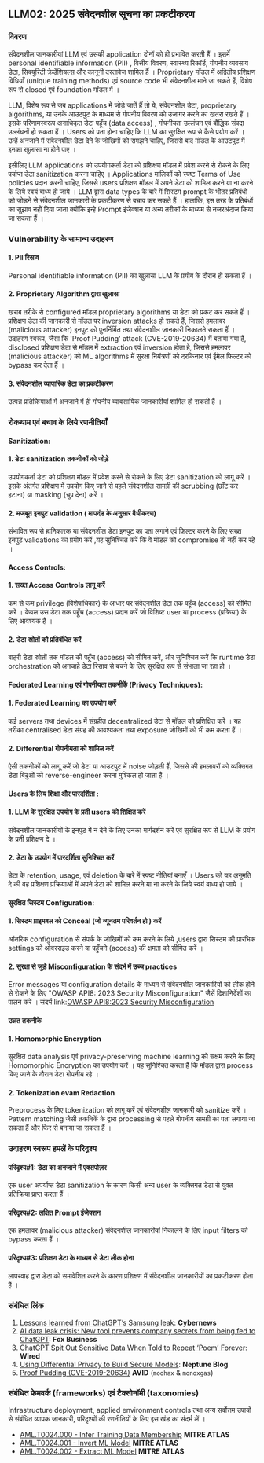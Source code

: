 ## LLM02: 2025 संवेदनशील सूचना का प्रकटीकरण

### विवरण

संवेदनशील जानकारीयां LLM एवं उसकी application दोनों को ही प्रभावित करती हैं । इसमेंं personal identifiable information (PII) , वित्तीय विवरण, स्वास्थ्य रिकॉर्ड, गोपनीय व्यवसाय डेटा, सिक्युरिटी क्रेडेंशियल्स और कानूनी दस्तावेज शामिल हैंं । Proprietary मॉडल में अद्वितीय प्रशिक्षण विधियाँ (unique training methods) एवं source code भी संवेदनशील माने जा सकते हैं, विशेष रूप से closed एवं foundation मॉडल में ।

LLM, विशेष रूप से जब applications में जोड़े जातें हैंं तो ये, संवेदनशील डेटा, proprietary algorithms, या उनके  आउटपुट के  माध्यम से गोपनीय विवरण को उजागर करने का खतरा रखते हैं । इसके  परिणामस्वरूप अनाधिकृत डेटा पहूँच (data access) , गोपनीयता उल्लंघन एवं बौद्धिक संपदा उल्लंघनों हो सकता हैं । Users को पता होना चाहिए कि LLM का सुरक्षित रूप से कैसे प्रयोग करें । उन्हें अनजाने में संवेदनशील डेटा देने के  जोखिमों को समझने चाहिए, जिससे बाद मॉडल के  आउटपुट में इनका खुलासा ना होने पाए ।

इसीलिए LLM applications को उपयोगकर्ता डेटा को प्रशिक्षण मॉडल में प्रवेश करने से रोकने के  लिए पर्याप्त डेटा sanitization करना चाहिए । Applications मालिकों को स्पष्ट Terms of Use policies प्रदान करनी चाहिए, जिससे users प्रशिक्षण मॉडल में अपने डेटा को शामिल करने या ना करने के  लिये स्वयं बाध्य हो जाये । LLM द्वारा data types के  बारे में सिस्टम prompt के  भीतर प्रतिबंधों को जोड़ने से संवेदनशील जानकारी के  प्रकटीकरण से बचाव कर सकते हैं । हालांकि, इस तरह के  प्रतिबंधों का सुझाव नहीं दिया जाता क्योंकि इन्हे Prompt इंजेक्शन या अन्य तरीकों के  माध्यम से नजरअंदाज किया जा सकता हैं ।

### Vulnerability के सामान्य उदाहरण

#### 1. PII रिसाव
  Personal identifiable information (PII) का खुलासा LLM के  प्रयोग के  दौरान हो सकता हैं ।
#### 2. Proprietary Algorithm द्वारा खुलासा
  खराब तरीके  से configured मॉडल proprietary algorithms या डेटा को प्रकट कर सकते हैंं । प्रशिक्षण डेटा की जानकारी से मॉडल पर inversion attacks हो सकते हैं, जिससे हमलावर (malicious attacker) इनपुट को पुनर्निर्मित तथा संवेदनशील जानकारी निकालते सकता हैंं । उदाहरण स्वरूप, जैसा कि 'Proof Pudding' attack (CVE-2019-20634) में बताया गया हैं, disclosed प्रशिक्षण डेटा से मॉडल में extraction एवं inversion होता हे, जिससे हमलावर (malicious attacker) को ML algorithms में सुरक्षा नियंत्रणों को दरकिनार एवं ईमेल फिल्टर को bypass कर देता हैंं ।
#### 3. संवेदनशील व्यापारिक डेटा का प्रकटीकरण
  उत्पन्न प्रतिक्रियाओं में अनजाने में ही गोपनीय व्यावसायिक जानकारीयां शामिल हो सकती हैं ।

### रोकथाम एवं बचाव के लिये रणनीतियाँ

#### Sanitization:

#### 1. डेटा sanitization तकनीकों को जोड़े
  उपयोगकर्ता डेटा को प्रशिक्षण मॉडल में प्रवेश करने से रोकने के  लिए डेटा sanitization को लागू करें । इसके  अंतर्गत प्रशिक्षण में उपयोग किए जाने से पहले संवेदनशील सामग्री की scrubbing (छाँट कर हटाना) या masking (चुप देना) करें ।
#### 2. मजबूत इनपुट validation ( मापदंड के अनुसार वैधीकरण)
  संभावित रूप से हानिकारक या संवेदनशील डेटा इनपुट का पता लगाने एवं फ़िल्टर करने के  लिए सख्त इनपुट validations का प्रयोग करें ,यह सुनिश्चित करें कि वे मॉडल को compromise तो नहीं कर रहे ।

#### Access Controls:

#### 1. सख्त Access Controls लागू करें
  कम से कम privilege (विशेषाधिकार) के  आधार पर संवेदनशील डेटा तक पहूँच (access) को सीमित करें । केवल उस डेटा तक पहूँच (access) प्रदान करें जो विशिष्ट user या process (प्रक्रिया) के  लिए आवश्यक हैं ।
#### 2. डेटा स्रोतों को प्रतिबंधित करें
  बाहरी डेटा स्रोतों तक मॉडल की पहूँच (access) को सीमित करें, और सुनिश्चित करें कि runtime डेटा orchestration को अनचाहे डेटा रिसाव से बचने के  लिए सुरक्षित रूप से संभाला जा रहा हो ।

#### Federated Learning एवं गोपनीयता तकनीकें (Privacy Techniques):

#### 1. Federated Learning का उपयोग करें
  कई servers तथा devices में संग्रहीत decentralized डेटा से मॉडल को प्रशिक्षित करें । यह तरीका centralised डेटा संग्रह की आवश्यकता तथा exposure जोखिमों को भी कम करता हैं ।
#### 2. Differential गोपनीयता को शामिल करें
  ऐसी तकनीकों को लागू करें जो डेटा या आउटपुट में noise जोड़ती हैंं, जिससे की हमलावरों को व्यक्तिगत डेटा बिंदुओं को reverse-engineer करना मुश्किल हो जाता हैं ।

#### Users के लिय शिक्षा और पारदर्शिता :

#### 1. LLM के सुरक्षित उपयोग के प्रती users को शिक्षित करें
  संवेदनशील जानकारीयों के  इनपुट में न देने के  लिए उनका मार्गदर्शन करें एवं सुरक्षित रूप से LLM के  प्रयोग के  प्रती प्रशिक्षण दे ।
#### 2. डेटा के उपयोग में पारदर्शिता सुनिश्चित करें
  डेटा के  retention, usage, एवं deletion के  बारे में स्पष्ट नीतियां बनाएँ । Users को यह अनुमति दे की वह प्रशिक्षण प्रक्रियाओं में अपने डेटा को शामिल करने या ना करने के  लिये स्वयं बाध्य हो जाये ।

#### सुरक्षित सिस्टम Configuration:

#### 1. सिस्टम प्राइमबल को Conceal (जो न्यूनतम परिवर्तन हो ) करें 
  आंतरिक configuration से संपर्क के  जोखिमों को कम करने के  लिये ,users द्वारा सिस्टम की प्रारंभिक settings को ओवरराइड करने या पहुँचने (access) की क्षमता को सीमित करें ।
#### 2. सुरक्षा से जुड़े Misconfiguration के संदर्भ में उच्च practices
  Error messages या configuration details के  माध्यम से संवेदनशील जानकारियों को लीक होने से रोकने के  लिए "OWASP API8: 2023 Security Misconfiguration" जैसें दिशानिर्देशों का पालन करें । 
   संदर्भ link:[OWASP API8:2023 Security Misconfiguration](https://owasp.org/API-Security/editions/2023/en/0xa8-security-misconfiguration/)

#### उन्नत तकनीके 

#### 1. Homomorphic Encryption
  सुरक्षित data analysis एवं privacy-preserving machine learning को सक्षम करने के  लिए Homomorphic Encryption का उपयोग करें । यह सुनिश्चित करता हैं कि मॉडल द्वारा process किए जाने के  दौरान डेटा गोपनीय रहे ।
#### 2. Tokenization evam Redaction
  Preprocess के  लिए tokenization को लागू करें एवं संवेदनशील जानकारी को sanitize करें । Pattern matching जैसी तकनिकें  के  द्वारा processing से पहले गोपनीय सामग्री का पता लगाया जा सकता हैं और फिर से बनाया जा सकता हैं ।

### उदाहरण स्वरूप हमलें के परिदृश्य

#### परिदृश्य#1: डेटा का अनजाने में एक्सपोज़र
  एक user अपर्याप्त डेटा sanitization के  कारण किसी अन्य user के  व्यक्तिगत डेटा से युक्त प्रतिक्रिया प्राप्त करता हैं ।
#### परिदृश्य#2: लक्षित Prompt इंजेक्शन
  एक हमलावर (malicious attacker) संवेदनशील जानकारीयां निकालने के  लिए input filters को bypass करता हैं ।
#### परिदृश्य#3: प्रशिक्षण डेटा के माध्यम से डेटा लीक होना
  लापरवाह द्वारा डेटा को समावेशित करने के  कारण प्रशिक्षण में संवेदनशील जानकारीयों का प्रकटीकरण होता हैं ।

### संबंधित लिंक

1. [Lessons learned from ChatGPT’s Samsung leak](https://cybernews.com/security/chatgpt-samsung-leak-explained-lessons/): **Cybernews**
2. [AI data leak crisis: New tool prevents company secrets from being fed to ChatGPT](https://www.foxbusiness.com/politics/ai-data-leak-crisis-prevent-company-secrets-chatgpt): **Fox Business**
3. [ChatGPT Spit Out Sensitive Data When Told to Repeat ‘Poem’ Forever](https://www.wired.com/story/chatgpt-poem-forever-security-roundup/): **Wired**
4. [Using Differential Privacy to Build Secure Models](https://neptune.ai/blog/using-differential-privacy-to-build-secure-models-tools-methods-best-practices): **Neptune Blog**
5. [Proof Pudding (CVE-2019-20634)](https://avidml.org/database/avid-2023-v009/) **AVID** (`moohax` & `monoxgas`)

### संबंधित फ्रेमवर्क (frameworks) एवं टैक्सोनॉमी (taxonomies)

Infrastructure deployment, applied environment controls तथा अन्य सर्वोत्तम उपायों से संबंधित व्यापक जानकारी, परिदृश्यों की रणनीतियों के  लिए इस खंड का संदर्भ लें ।

- [AML.T0024.000 - Infer Training Data Membership](https://atlas.mitre.org/techniques/AML.T0024.000) **MITRE ATLAS**
- [AML.T0024.001 - Invert ML Model](https://atlas.mitre.org/techniques/AML.T0024.001) **MITRE ATLAS**
- [AML.T0024.002 - Extract ML Model](https://atlas.mitre.org/techniques/AML.T0024.002) **MITRE ATLAS**
